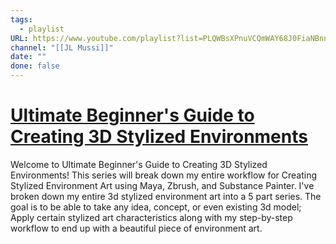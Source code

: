 ```yaml
---
tags:
  - playlist
URL: https://www.youtube.com/playlist?list=PLQWBsXPnuVCQmWAY68J0FiaNBnnrH4D44
channel: "[[JL Mussi]]"
date: ""
done: false
---
```

# [Ultimate Beginner's Guide to Creating 3D Stylized Environments](https://www.youtube.com/playlist?list=PLQWBsXPnuVCQmWAY68J0FiaNBnnrH4D44)

Welcome to Ultimate Beginner's Guide to Creating 3D Stylized Environments! This series will break down my entire workflow for Creating Stylized Environment Art using Maya, Zbrush, and Substance Painter. I've broken down my entire 3d stylized environment art into a 5 part series. The goal is to be able to take any idea, concept, or even existing 3d model; Apply certain stylized art characteristics along with my step-by-step workflow to end up with a beautiful piece of environment art.